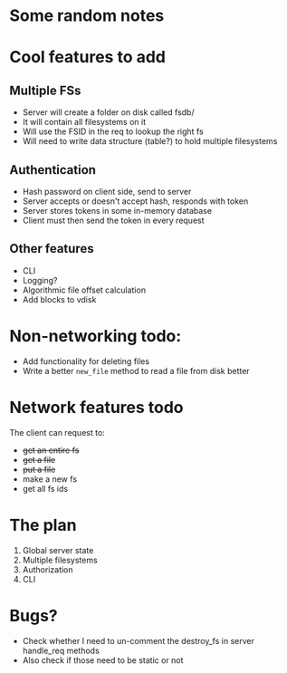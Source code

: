 # Some random notes

# Cool features to add

## Multiple FSs
 - Server will create a folder on disk called fsdb/
 - It will contain all filesystems on it
 - Will use the FSID in the req to lookup the right fs
 - Will need to write data structure (table?) to hold multiple filesystems

## Authentication
 - Hash password on client side, send to server
 - Server accepts or doesn't accept hash, responds with token
 - Server stores tokens in some in-memory database
 - Client must then send the token in every request

## Other features
 * CLI
 * Logging?
 * Algorithmic file offset calculation
 * Add blocks to vdisk

# Non-networking todo:
 * Add functionality for deleting files
 * Write a better `new_file` method to read a file from disk better

# Network features todo
The client can request to:
 * ~~get an entire fs~~
 * ~~get a file~~
 * ~~put a file~~
 * make a new fs
 * get all fs ids

# The plan
1. Global server state
2. Multiple filesystems
3. Authorization
4. CLI

# Bugs?
 - Check whether I need to un-comment the destroy_fs in server handle_req methods
 - Also check if those need to be static or not
